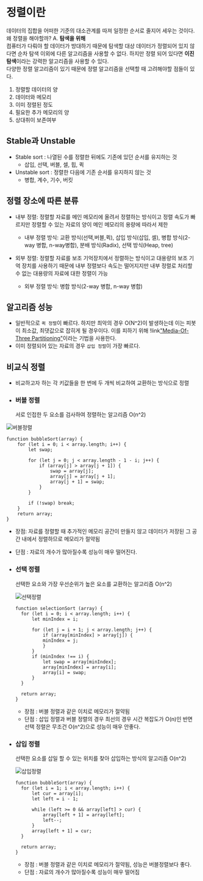 # 정렬이란

데이터의 집합을 어떠한 기준의 대소관계를 따져 일정한 순서로 줄지어 세우는 것이다.  
왜 정렬을 해야할까? A. **탐색을 위해**  
컴퓨터가 다뤄야 할 데이터가 방대하기 때문에 탐색할 대상 데이터가 정렬되어 있지 않다면 순차 탐색 이외에 다른 알고리즘을 사용할 수 없다. 하지만 정렬 되어 있다면 **이진 탐색**이라는 강력한 알고리즘을 사용할 수 있다.  
다양한 정렬 알고리즘이 있기 때문에 정렬 알고리즘을 선택할 때 고려해야할 점들이 있다.

1. 정렬할 데이터의 양
2. 데이터와 메모리
3. 이미 정렬된 정도
4. 필요한 추가 메모리의 양
5. 상대취이 보존여부

## Stable과 Unstable

- Stable sort : 나열된 수를 정렬한 뒤에도 기존에 있던 순서를 유지하는 것
  - 삽입, 선택, 버블, 셀, 힙, 퀵
- Unstable sort : 정렬한 다음에 기존 순서를 유지하지 않는 것
  - 병합, 계수, 기수, 버킷

## 정렬 장소에 따른 분류

- 내부 정렬: 정렬할 자료를 메인 메모리에 올려서 정렬하는 방식이고 정렬 속도가 빠르지만 정렬할 수 있는 자료의 양이 메인 메모리의 용량에 따라서 제한

  - 내부 정렬 방식: 교환 방식(선택,버블,퀵), 삽입 방식(삽입, 셀), 병합 방식(2-way 병합, n-way병합), 분배 방식(Radix), 선택 방식(Heap, tree)

- 외부 정렬: 정렬할 자료를 보조 기억장치에서 정렬하는 방식이고 대용량의 보조 기억 장치를 사용하기 때문에 내부 정렬보다 속도는 떨어지지만 내부 정렬로 처리할 수 없는 대용량의 자료에 대한 정렬이 가능
  - 외부 정렬 방식: 병합 방식(2-way 병합, n-way 병합)

## 알고리즘 성능

- 일반적으로 `퀵 정렬`이 빠르다. 하지만 최악의 경우 O(N^2)이 발생하는데 이는 피봇이 최소값, 최댓값으로 잡히게 될 경우이다. 이를 피하기 위해
  !link["Media-Of-Three Partitioning"](http://www.java2s.com/Tutorial/Java/0140__Collections/Quicksortwithmedianofthreepartitioning.htm)이라는 기법을 사용한다.
- 이미 정렬되어 있는 자료의 경우 `삽입 정렬`이 가장 빠르다.

## 비교식 정렬

- 비교하고자 하는 각 키값들을 한 번에 두 개씩 비교하여 교환하는 방식으로 정렬

- ### 버블 정렬

  서로 인접한 두 요소를 검사하여 정렬하는 알고리즘 O(n^2)

![버블정렬](https://user-images.githubusercontent.com/76620786/160274532-fc2535de-67a1-4acb-887b-44490fe85736.gif)

```
function bubbleSort(array) {
    for (let i = 0; i < array.length; i++) {
        let swap;

        for (let j = 0; j < array.length - 1 - i; j++) {
            if (array[j] > array[j + 1]) {
                swap = array[j];
                array[j] = array[j + 1];
                array[j + 1] = swap;
            }
        }

        if (!swap) break;
    }
    return array;
}
```

- 장점: 자료를 정렬할 때 추가적인 메모리 공간이 만들지 않고 데이터가 저장된 그 공간 내에서 정렬하므로 메모리가 절약됨
- 단점 : 자료의 개수가 많아질수록 성능이 매우 떨어진다.

- ### 선택 정렬

  선택한 요소와 가장 우선순위가 높은 요소를 교환하는 알고리즘 O(n^2)

  ![선택정렬](https://user-images.githubusercontent.com/76620786/160274553-3c830fe9-4630-4ce8-bf58-562cadb000a9.gif)

  ```
  function selectionSort (array) {
  	for (let i = 0; i < array.length; i++) {
  		let minIndex = i;

  		for (let j = i + 1; j < array.length; j++) {
  			if (array[minIndex] > array[j]) {
  			minIndex = j;
  			}
  		}
  		if (minIndex !== i) {
  			let swap = array[minIndex];
  			array[minIndex] = array[i];
  			array[i] = swap;
  		}
  	}

  	return array;
  }
  ```

  - 장점 : 버블 정렬과 같은 이치로 메모리가 절약됨
  - 단점 : 삽입 정렬과 버블 정렬의 경우 최선의 경우 시간 복잡도가 O(n)인 반면 선택 정렬은 무조건 O(n^2)으로 성능이 매우 안좋다.

- ### 삽입 정렬

  선택한 요소를 삽일 할 수 있는 위치를 찾아 삽입하는 방식의 알고리즘 O(n^2)

  ![삽입정렬](https://user-images.githubusercontent.com/76620786/160274551-82d92c91-5ca3-4a56-bdb8-ee86f7ce88f4.gif)

  ```
  function bubbleSort(array) {
    for (let i = 1; i < array.length; i++) {
        let cur = array[i];
        let left = i - 1;

        while (left >= 0 && array[left] > cur) {
            array[left + 1] = array[left];
            left--;
        }
        array[left + 1] = cur;
    }

    return array;
  }
  ```

  - 장점 : 버블 정렬과 같은 이치로 메모리가 절약됨, 성능은 버블정렬보다 좋다.
  - 단점 : 자료의 개수가 많아질수록 성능이 매우 떨어짐
